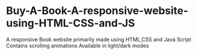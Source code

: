 # Buy-A-Book-A-responsive-website-using-HTML-CSS-and-JS
A responsive Book website primarily made using HTML,CSS and Java Script
Contains scrolling animations
Available in light/dark modes
